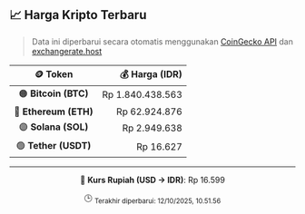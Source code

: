 

<!-- HARGA_KRIPTO -->
## 📈 Harga Kripto Terbaru

> Data ini diperbarui secara otomatis menggunakan [CoinGecko API](https://www.coingecko.com/) dan [exchangerate.host](https://exchangerate.host/)

<div align="center">

| 🪙 Token | 💰 Harga (IDR) |
|:------:|---------------:|
| 🟠 **Bitcoin (BTC)**   | Rp 1.840.438.563 |
| 🔵 **Ethereum (ETH)**  | Rp 62.924.876 |
| 🟣 **Solana (SOL)**    | Rp 2.949.638 |
| 🟢 **Tether (USDT)**   | Rp 16.627 |

---

💱 **Kurs Rupiah (USD → IDR)**: Rp 16.599

🕒 <sub>Terakhir diperbarui: 12/10/2025, 10.51.56</sub>

</div>
<!-- /HARGA_KRIPTO -->